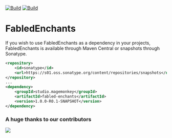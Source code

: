 [![Build](https://github.com/promcteam/fabled-enchants/actions/workflows/release.yml/badge.svg?branch=main)](https://s01.oss.sonatype.org/content/repositories/releases/studio/magemonkey/fabled-enchants/1.0.0-R0.1-SNAPSHOT)
[![Build](https://github.com/promcteam/fabled-enchants/actions/workflows/devbuild.yml/badge.svg?branch=dev)](https://s01.oss.sonatype.org/content/repositories/snapshots/studio/magemonkey/fabled-enchants/1.0.0-R0.1-SNAPSHOT)

# FabledEnchants

If you wish to use FabledEnchants as a dependency in your projects, FabledEnchants is available through Maven Central
or snapshots through Sonatype.

```xml
<repository>
    <id>sonatype</id>
    <url>https://s01.oss.sonatype.org/content/repositories/snapshots</url>
</repository>
...
<dependency>
    <groupId>studio.magemonkey</groupId>
    <artifactId>fabled-enchants</artifactId>
    <version>1.0.0-R0.1-SNAPSHOT</version>
</dependency>
```

### A huge thanks to our contributors

<a href="https://github.com/promcteam/fabled-enchants/graphs/contributors">
<img src="https://contrib.rocks/image?repo=promcteam/fabled-enchants" />
</a>